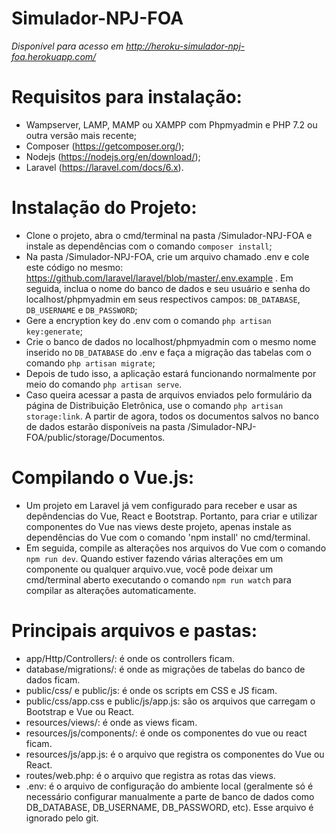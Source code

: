 # Simulador-NPJ-FOA

*Disponível para acesso em http://heroku-simulador-npj-foa.herokuapp.com/*

# Requisitos para instalação:
- Wampserver, LAMP, MAMP ou XAMPP com Phpmyadmin e PHP 7.2 ou outra versão mais recente;
- Composer (https://getcomposer.org/);
- Nodejs (https://nodejs.org/en/download/);
- Laravel (https://laravel.com/docs/6.x).

# Instalação do Projeto:
- Clone o projeto, abra o cmd/terminal na pasta /Simulador-NPJ-FOA e instale as dependências com o comando `composer install`;
- Na pasta /Simulador-NPJ-FOA, crie um arquivo chamado .env e cole este código no mesmo: https://github.com/laravel/laravel/blob/master/.env.example . Em seguida, inclua o nome do banco de dados e seu usuário e senha do localhost/phpmyadmin em seus respectivos campos: `DB_DATABASE`, `DB_USERNAME` e `DB_PASSWORD`;
- Gere a encryption key do .env com o comando `php artisan key:generate`;
- Crie o banco de dados no localhost/phpmyadmin com o mesmo nome inserido no `DB_DATABASE` do .env e faça a migração das tabelas com o comando `php artisan migrate`;
- Depois de tudo isso, a aplicação estará funcionando normalmente por meio do comando `php artisan serve`.
- Caso queira acessar a pasta de arquivos enviados pelo formulário da página de Distribuição Eletrônica, use o comando `php artisan storage:link`. A partir de agora, todos os documentos salvos no banco de dados estarão disponíveis na pasta /Simulador-NPJ-FOA/public/storage/Documentos.

# Compilando o Vue.js:
- Um projeto em Laravel já vem configurado para receber e usar as depêndencias do Vue, React e Bootstrap. Portanto, para criar e utilizar componentes do Vue nas views deste projeto, apenas instale as dependências do Vue com o comando 'npm install' no cmd/terminal.
- Em seguida, compile as alterações nos arquivos do Vue com o comando `npm run dev`. Quando estiver fazendo várias alterações em um componente ou qualquer arquivo.vue, você pode deixar um cmd/terminal aberto executando o comando `npm run watch` para compilar as alterações automaticamente.

# Principais arquivos e pastas:
- app/Http/Controllers/: é onde os controllers ficam.
- database/migrations/: é onde as migrações de tabelas do banco de dados ficam.
- public/css/ e public/js: é onde os scripts em CSS e JS ficam.
- public/css/app.css e public/js/app.js: são os arquivos que carregam o Bootstrap e Vue ou React.
- resources/views/: é onde as views ficam.
- resources/js/components/: é onde os componentes do vue ou react ficam.
- resources/js/app.js: é o arquivo que registra os componentes do Vue ou React.
- routes/web.php: é o arquivo que registra as rotas das views.
- .env: é o arquivo de configuração do ambiente local (geralmente só é necessário configurar manualmente a parte de banco de dados como DB_DATABASE, DB_USERNAME, DB_PASSWORD, etc). Esse arquivo é ignorado pelo git.
